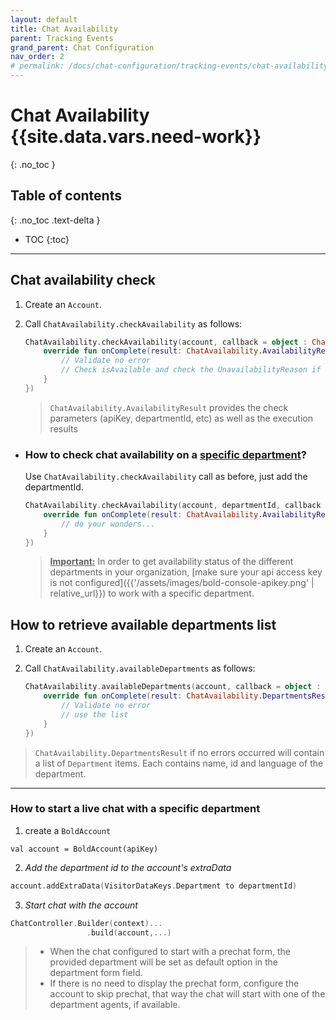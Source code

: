 ```yaml
---
layout: default
title: Chat Availability
parent: Tracking Events
grand_parent: Chat Configuration
nav_order: 2
# permalink: /docs/chat-configuration/tracking-events/chat-availability
---
```


# Chat Availability {{site.data.vars.need-work}}
{: .no_toc }

## Table of contents
{: .no_toc .text-delta }

- TOC
{:toc}

---

## Chat availability check

1. Create an `Account`.

2. Call `ChatAvailability.checkAvailability` as follows:
    ```kotlin
    ChatAvailability.checkAvailability(account, callback = object : ChatAvailability.Callback {
        override fun onComplete(result: ChatAvailability.AvailabilityResult) {
            // Validate no error
            // Check isAvailable and check the UnavailabilityReason if not 
        }
    })
    ```

    > `ChatAvailability.AvailabilityResult` provides the check parameters (apiKey, departmentId, etc) as well as the execution results 

- ### How to check chat availability on a <U>specific department</U>? 
  Use `ChatAvailability.checkAvailability` call as before, just add the departmentId.   
    
  ```kotlin
  ChatAvailability.checkAvailability(account, departmentId, callback = object : ChatAvailability.Callback {
      override fun onComplete(result: ChatAvailability.AvailabilityResult) {
          // do your wonders...  
      }
  })
  ```

  > **<U>Important:</U>** In order to get availability status of the different departments in your organization, [make sure your api access key is not configured]({{'/assets/images/bold-console-apikey.png' | relative_url}}) to work with a specific department.

## How to retrieve available departments list
1. Create an `Account`.

2. Call `ChatAvailability.availableDepartments` as follows:
    ```kotlin
    ChatAvailability.availableDepartments(account, callback = object : ChatAvailability.DepartmentsCallback {
        override fun onComplete(result: ChatAvailability.DepartmentsResult) {
            // Validate no error
            // use the list
        }
    })
    ```

> `ChatAvailability.DepartmentsResult` if no errors occurred will contain a list of `Department` items. Each contains name, id and language of the department.

---

### How to start a live chat with a specific department
  1. create a `BoldAccount`
  ```
  val account = BoldAccount(apiKey)
  ```

  2. _Add the department id to the account's extraData_
  ```kotlin
  account.addExtraData(VisitorDataKeys.Department to departmentId)
  ```

   3. _Start chat with the account_
   ```kotlin
   ChatController.Builder(context)...
                    .build(account,...)
   ```

   > - When the chat configured to start with a prechat form, the provided department will be set as default option in the department form field.   
   > - If there is no need to display the prechat form, configure the account to skip prechat, that way the chat will start with one of the department agents, if available.


